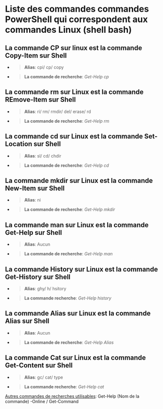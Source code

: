 # Liste des commandes commandes PowerShell qui correspondent aux commandes Linux (shell bash)

## La commande **CP** sur linux est la commande **Copy-Item** sur Shell
+ > **Alias**: cpi/ cp/ copy
+ > **La commande de recherche**: _Get-Help cp_
## La commande **rm** sur Linux est la commande **REmove-Item** sur Shell
+ > **Alias**: ri/ rm/ rmdir/ del/ erase/ rd
+ > **La commande de recherche**: _Get-Help rm_
## La commande **cd** sur Linux est la commande **Set-Location** sur Shell
+ > **Alias**: sl/ cd/ chdir
+ > **La commande de recherche**: _Get-Help cd_
## La commande **mkdir** sur Linux est la commande **New-Item** sur Shell
+ > **Alias**: ni
+ > **La commande de recherche**: _Get-Help mkdir_
## La commande **man** sur Linux est la commande **Get-Help** sur Shell
+ > **Alias**: Aucun
+ > **La commande de recherche**: _Get-Help man_
## La commande **History** sur Linux est la commande **Get-History** sur Shell
+ > **Alias**: ghy/ h/ hsitory
+ > **La commande recherche**: _Get-Help history_
## La commande **Alias** sur Linux est la commande **Alias** sur Shell
+ > **Alias**: Aucun
+ > **La commande de recherche**: _Get-Help Alias_
## La commande **Cat** sur Linux est la commande **Get-Content** sur Shell
+ > **Alias**: gc/ cat/ type
+ > **La commande recherche**: _Get-Help cat_

<ins>Autres commandes de recherches utilisables</ins>: Get-Help (Nom de la commande) -Online / Get-Command

